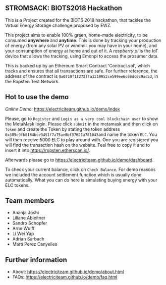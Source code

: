 ## STROMSACK: BIOTS2018 Hackathon



This is a Project created for the BIOTS 2018 hackathon, that tackles the Virtual Energy Storage challenge proposed by EWZ.

This project aims to enable 100% green, home-made electricity, to be consumed __anywhere__ and __anytime__.
This is done by tracking your production of energy (from any solar PV or windmill you may have in your home), and your consumption of energy at home and out of it. A *raspberry pi* is the IoT device that allows the tracking, using Emonpi to access the prosumer data.

This is backed up by an Ethereum Smart Contract 'Contract.sol', which tracks and ensures that all transactions are safe. For further reference, the address of the contract is `0x0710f1f272ffa3219952ce599ee6c08dc6c9ad53`, in the Ropsten Test Network.

## Hot to use the demo
*Online Demo:* https://electriciteam.github.io/demo/index

Please, go to `Register` and `Login as a very cool blockchain user` to show the MetaMask login. Please click `submit` in the metamask and then click on `Token` and create the Token by stating the token address `0x385c9fb8164bce3491f7a75ae8bf37621a781043`and name the token `ELC`. You will then receive 5000 ELC to play around with. One you are registered you will find the transaction hash on the website. Feel free to copy it and to insert it into https://ropsten.etherscan.io/.

Afterwards please go to https://electriciteam.github.io/demo/dashboard. 

To check your current balance, click on `Check Balance`. For demo reasons we included the account settlement function which is usually done automatically. What you can do here is simulating buying energy with your ELC tokens.



## Team members

- Ananja Joshi
- Liliane Ableitner
- Sandro Schopfer
- Arne Wulff
- Li Wei Yap
- Adrian Sarbach
- Marti Perez Canyelles

## Further information

- About: https://electriciteam.github.io/demo/about.html
- FAQs: https://electriciteam.github.io/demo/faq.html
